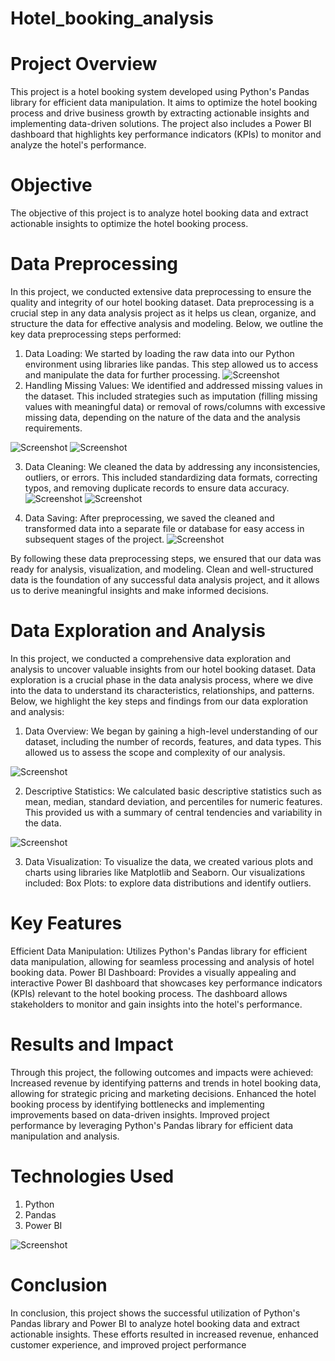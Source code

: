 # Hotel_booking_analysis
# Project Overview
This project is a hotel booking system developed using Python's Pandas library for efficient data manipulation. It aims to optimize the hotel booking process and drive business growth by extracting actionable insights and implementing data-driven solutions. The project also includes a Power BI dashboard that highlights key performance indicators (KPIs) to monitor and analyze the hotel's performance.

# Objective
The objective of this project is to analyze hotel booking data and extract actionable insights to optimize the hotel booking process.

# Data Preprocessing
  In this project, we conducted extensive data preprocessing to ensure the quality and integrity of our hotel booking dataset. Data preprocessing is a crucial step in any data analysis project as it helps us clean, organize, and structure the data for effective analysis and modeling. Below, we outline the key data preprocessing steps performed:
1. Data Loading: We started by loading the raw data into our Python environment using libraries like pandas. This step allowed us to access and manipulate the data for further processing.
![Screenshot](Screenshot1.PNG)
2. Handling Missing Values: We identified and addressed missing values in the dataset. This included strategies such as imputation (filling missing values with meaningful data) or removal of rows/columns with excessive missing data, depending on the nature of the data and the analysis requirements.

![Screenshot](Screenshot9.PNG)
![Screenshot](Screenshot10.PNG)

3. Data Cleaning: We cleaned the data by addressing any inconsistencies, outliers, or errors. This included standardizing data formats, correcting typos, and removing duplicate records to ensure data accuracy.
![Screenshot](Screenshot4.PNG)
![Screenshot](Screenshot13.PNG)

4. Data Saving: After preprocessing, we saved the cleaned and transformed data into a separate file or database for easy access in subsequent stages of the project.
![Screenshot](Screenshot14.PNG)

By following these data preprocessing steps, we ensured that our data was ready for analysis, visualization, and modeling. Clean and well-structured data is the foundation of any successful data analysis project, and it allows us to derive meaningful insights and make informed decisions.






# Data Exploration and Analysis

In this project, we conducted a comprehensive data exploration and analysis to uncover valuable insights from our hotel booking dataset. Data exploration is a crucial phase in the data analysis process, where we dive into the data to understand its characteristics, relationships, and patterns. Below, we highlight the key steps and findings from our data exploration and analysis:
1. Data Overview:
We began by gaining a high-level understanding of our dataset, including the number of records, features, and data types. This allowed us to assess the scope and complexity of our analysis.

![Screenshot](Screenshot5.PNG)

2. Descriptive Statistics:
We calculated basic descriptive statistics such as mean, median, standard deviation, and percentiles for numeric features. This provided us with a summary of central tendencies and variability in the data.

![Screenshot](Screenshot15.PNG)

3. Data Visualization:
To visualize the data, we created various plots and charts using libraries like Matplotlib and Seaborn. Our visualizations included:
Box Plots: to explore data distributions and identify outliers.

# Key Features
Efficient Data Manipulation: Utilizes Python's Pandas library for efficient data manipulation, allowing for seamless processing and analysis of hotel booking data.
Power BI Dashboard: Provides a visually appealing and interactive Power BI dashboard that showcases key performance indicators (KPIs) relevant to the hotel booking process. The dashboard allows stakeholders to monitor and gain insights into the hotel's performance.

# Results and Impact
Through this project, the following outcomes and impacts were achieved: Increased revenue by identifying patterns and trends in hotel booking data, allowing for strategic pricing and marketing decisions. Enhanced the hotel booking process by identifying bottlenecks and implementing improvements based on data-driven insights. Improved project performance by leveraging Python's Pandas library for efficient data manipulation and analysis.

# Technologies Used
1) Python
2) Pandas
3) Power BI

![Screenshot](screenshot2.png)

# Conclusion
In conclusion, this project shows the successful utilization of Python's Pandas library and Power BI to analyze hotel booking data and extract actionable insights. These efforts resulted in increased revenue, enhanced customer experience, and improved project performance
